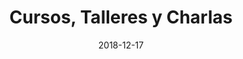 ---
title: Cursos, Talleres y Charlas
type: cursos
date: 2018-12-17
url: "/cursos"
intensivostitle: "Cursos Intensivos"
intensivosintro: "Los cursos intensivos proporcionan una inmersión de dos días en un tema específico, con el propósito de ahondar en todos los detalles de éste. Con un tamaño de grupo reducido a un máximo de 20 personas, durante el curso se ofrece el espacio y la seguridad necesaria para que todos los participantes puedan compartir sus experiencias personales, sus dudas y preguntas."
charlastitle: "Charlas"
charlasintro: "Las charlas son muy ricas y Laura va a escribir algo precioso sobre ellas"
talleresstitle: "Talleres"
talleresintro: "Los talleres son aún más ricos y Laura se va a cubrir de gloria con su prosa."
---